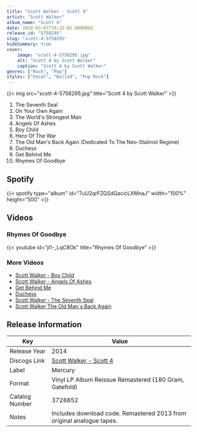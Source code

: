 ```yaml
---
title: "Scott Walker - Scott 4"
artist: "Scott Walker"
album_name: "Scott 4"
date: 2018-03-07T19:22:05.000000Z
release_id: "5758295"
slug: "scott-4-5758295"
hideSummary: true
cover:
    image: "scott-4-5758295.jpg"
    alt: "Scott 4 by Scott Walker"
    caption: "Scott 4 by Scott Walker"
genres: ["Rock", "Pop"]
styles: ["Vocal", "Ballad", "Pop Rock"]
---
```


{{< img src="scott-4-5758295.jpg" title="Scott 4 by Scott Walker" >}}

<!-- section break -->

1. The Seventh Seal
2. On Your Own Again
3. The World's Strongest Man
4. Angels Of Ashes
5. Boy Child
6. Hero Of The War
7. The Old Man's Back Again (Dedicated To The Neo-Stalinist Regime)
8. Duchess
9. Get Behind Me
10. Rhymes Of Goodbye

<!-- section break -->


## Spotify
{{< spotify type="album" id="7uU2qrFZQSdQacicLXMnaJ" width="100%" height="500" >}}



## Videos
### Rhymes Of Goodbye
{{< youtube id="jI1-_LqC8Ok" title="Rhymes Of Goodbye" >}}<br>

### More Videos

- [Scott Walker - Boy Child](https://www.youtube.com/watch?v=THPVTsenZxs)
- [Scott Walker - Angels Of Ashes](https://www.youtube.com/watch?v=HYHp-w-1PJY)
- [Get Behind Me](https://www.youtube.com/watch?v=2Vr22rvFB-g)
- [Duchess](https://www.youtube.com/watch?v=M7gMlpABItE)
- [Scott Walker - The Seventh Seal](https://www.youtube.com/watch?v=jMUk1R_fKEA)
- [Scott Walker The Old Man`s Back Again](https://www.youtube.com/watch?v=N-zgdGQB4S4)


## Release Information
|  Key           | Value                                                |
| ---------------| ---------------------------------------------------- |
| Release Year   | 2014                                   |
| Discogs Link   | [Scott Walker - Scott 4](https://www.discogs.com/release/5758295-Scott-Walker-Scott-4) |
| Label          | Mercury |
| Format         | Vinyl LP Album Reissue Remastered (180 Gram, Gatefold) |
| Catalog Number | 3728852 |
| Notes | Includes download code. Remastered 2013 from original analogue tapes. |